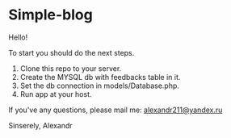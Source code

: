 # Simple-blog

Hello!

To start you should do the next steps.
1. Clone this repo to your server.
2. Create the MYSQL db with feedbacks table in it.
3. Set the db connection in models/Database.php.
4. Run app at your host.

If you've any questions, please mail me: alexandr211@yandex.ru

Sinserely,
Alexandr

